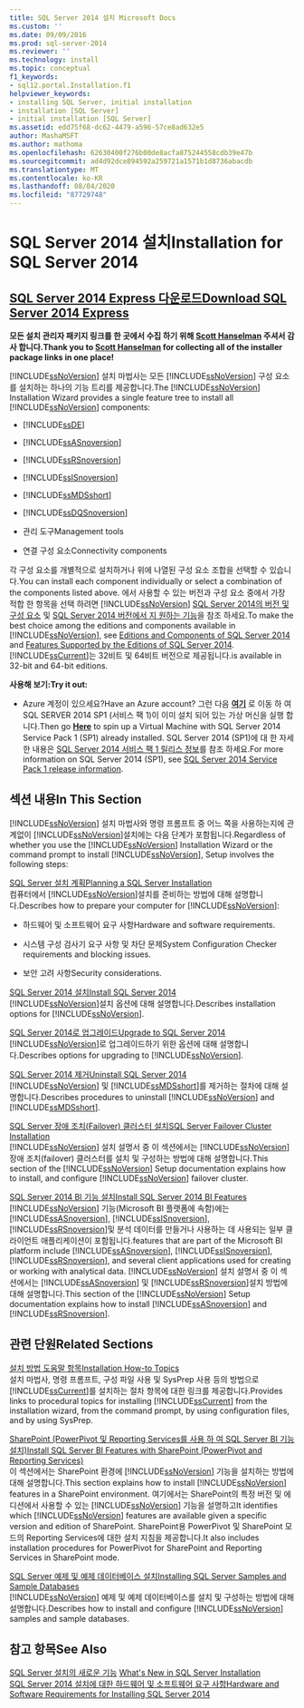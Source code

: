```yaml
---
title: SQL Server 2014 설치 Microsoft Docs
ms.custom: ''
ms.date: 09/09/2016
ms.prod: sql-server-2014
ms.reviewer: ''
ms.technology: install
ms.topic: conceptual
f1_keywords:
- sql12.portal.Installation.f1
helpviewer_keywords:
- installing SQL Server, initial installation
- installation [SQL Server]
- initial installation [SQL Server]
ms.assetid: edd75f68-dc62-4479-a596-57ce8ad632e5
author: MashaMSFT
ms.author: mathoma
ms.openlocfilehash: 62630400f276b00de8acfa875244558cdb39e47b
ms.sourcegitcommit: ad4d92dce894592a259721a1571b1d8736abacdb
ms.translationtype: MT
ms.contentlocale: ko-KR
ms.lasthandoff: 08/04/2020
ms.locfileid: "87729748"
---
```

# <a name="installation-for-sql-server-2014"></a><span data-ttu-id="27126-102">SQL Server 2014 설치</span><span class="sxs-lookup"><span data-stu-id="27126-102">Installation for SQL Server 2014</span></span>
 ## <a name="download-sql-server-2014-express"></a>[<span data-ttu-id="27126-103">SQL Server 2014 Express 다운로드</span><span class="sxs-lookup"><span data-stu-id="27126-103">Download SQL Server 2014 Express</span></span>](http://www.hanselman.com/blog/DownloadSQLServerExpress.aspx)
  <span data-ttu-id="27126-104">**모든 설치 관리자 패키지 링크를 한 곳에서 수집 하기 위해 [Scott Hanselman](http://www.hanselman.com/) 주셔서 감사 합니다.**</span><span class="sxs-lookup"><span data-stu-id="27126-104">**Thank you to [Scott Hanselman](http://www.hanselman.com/) for collecting all of the installer package links in one place!**</span></span>
  
  <span data-ttu-id="27126-105">[!INCLUDE[ssNoVersion](../../includes/ssnoversion-md.md)] 설치 마법사는 모든 [!INCLUDE[ssNoVersion](../../includes/ssnoversion-md.md)] 구성 요소를 설치하는 하나의 기능 트리를 제공합니다.</span><span class="sxs-lookup"><span data-stu-id="27126-105">The [!INCLUDE[ssNoVersion](../../includes/ssnoversion-md.md)] Installation Wizard provides a single feature tree to install all [!INCLUDE[ssNoVersion](../../includes/ssnoversion-md.md)] components:</span></span>  
  
-   [!INCLUDE[ssDE](../../includes/ssde-md.md)]  
  
-   [!INCLUDE[ssASnoversion](../../includes/ssasnoversion-md.md)]  
  
-   [!INCLUDE[ssRSnoversion](../../includes/ssrsnoversion-md.md)]  
  
-   [!INCLUDE[ssISnoversion](../../includes/ssisnoversion-md.md)]  
  
-   [!INCLUDE[ssMDSshort](../../includes/ssmdsshort-md.md)]  
  
-   [!INCLUDE[ssDQSnoversion](../../includes/ssdqsnoversion-md.md)]  
  
-   <span data-ttu-id="27126-106">관리 도구</span><span class="sxs-lookup"><span data-stu-id="27126-106">Management tools</span></span>  
  
-   <span data-ttu-id="27126-107">연결 구성 요소</span><span class="sxs-lookup"><span data-stu-id="27126-107">Connectivity components</span></span>  
  
 <span data-ttu-id="27126-108">각 구성 요소를 개별적으로 설치하거나 위에 나열된 구성 요소 조합을 선택할 수 있습니다.</span><span class="sxs-lookup"><span data-stu-id="27126-108">You can install each component individually or select a combination of the components listed above.</span></span> <span data-ttu-id="27126-109">에서 사용할 수 있는 버전과 구성 요소 중에서 가장 적합 한 항목을 선택 하려면 [!INCLUDE[ssNoVersion](../../includes/ssnoversion-md.md)] [SQL Server 2014의 버전 및 구성 요소](../../sql-server/editions-and-components-of-sql-server-2016.md) 및 [SQL Server 2014 버전에서 지 원하는 기능](../../getting-started/features-supported-by-the-editions-of-sql-server-2014.md)을 참조 하세요.</span><span class="sxs-lookup"><span data-stu-id="27126-109">To make the best choice among the editions and components available in [!INCLUDE[ssNoVersion](../../includes/ssnoversion-md.md)], see [Editions and Components of SQL Server 2014](../../sql-server/editions-and-components-of-sql-server-2016.md) and [Features Supported by the Editions of SQL Server 2014](../../getting-started/features-supported-by-the-editions-of-sql-server-2014.md).</span></span> [!INCLUDE[ssCurrent](../../includes/sscurrent-md.md)]<span data-ttu-id="27126-110">는 32비트 및 64비트 버전으로 제공됩니다.</span><span class="sxs-lookup"><span data-stu-id="27126-110">is available in 32-bit and 64-bit editions.</span></span>
 
 <span data-ttu-id="27126-111">**사용해 보기:**</span><span class="sxs-lookup"><span data-stu-id="27126-111">**Try it out:**</span></span>  
  
-   <span data-ttu-id="27126-112">Azure 계정이 있으세요?</span><span class="sxs-lookup"><span data-stu-id="27126-112">Have an Azure account?</span></span>  <span data-ttu-id="27126-113">그런 다음 **[여기](https://ms.portal.azure.com/?flight=1#create/Microsoft.SQLServer2016RTMEnterpriseWindowsServer2012R2)** 로 이동 하 여 SQL SERVER 2014 SP1 (서비스 팩 1)이 이미 설치 되어 있는 가상 머신을 실행 합니다.</span><span class="sxs-lookup"><span data-stu-id="27126-113">Then go **[Here](https://ms.portal.azure.com/?flight=1#create/Microsoft.SQLServer2016RTMEnterpriseWindowsServer2012R2)** to spin up a Virtual Machine with SQL Server 2014 Service Pack 1 (SP1) already installed.</span></span> <span data-ttu-id="27126-114">SQL Server 2014 (SP1)에 대 한 자세한 내용은 [SQL Server 2014 서비스 팩 1 릴리스 정보](https://support.microsoft.com/kb/3058865)를 참조 하세요.</span><span class="sxs-lookup"><span data-stu-id="27126-114">For more information on SQL Server 2014 (SP1), see [SQL Server 2014 Service Pack 1 release information](https://support.microsoft.com/kb/3058865).</span></span>  
  
## <a name="in-this-section"></a><span data-ttu-id="27126-115">섹션 내용</span><span class="sxs-lookup"><span data-stu-id="27126-115">In This Section</span></span>  
 <span data-ttu-id="27126-116">[!INCLUDE[ssNoVersion](../../includes/ssnoversion-md.md)] 설치 마법사와 명령 프롬프트 중 어느 쪽을 사용하는지에 관계없이 [!INCLUDE[ssNoVersion](../../includes/ssnoversion-md.md)]설치에는 다음 단계가 포함됩니다.</span><span class="sxs-lookup"><span data-stu-id="27126-116">Regardless of whether you use the [!INCLUDE[ssNoVersion](../../includes/ssnoversion-md.md)] Installation Wizard or the command prompt to install [!INCLUDE[ssNoVersion](../../includes/ssnoversion-md.md)], Setup involves the following steps:</span></span>  
  
 [<span data-ttu-id="27126-117">SQL Server 설치 계획</span><span class="sxs-lookup"><span data-stu-id="27126-117">Planning a SQL Server Installation</span></span>](../../sql-server/install/planning-a-sql-server-installation.md)  
 <span data-ttu-id="27126-118">컴퓨터에서 [!INCLUDE[ssNoVersion](../../includes/ssnoversion-md.md)]설치를 준비하는 방법에 대해 설명합니다.</span><span class="sxs-lookup"><span data-stu-id="27126-118">Describes how to prepare your computer for [!INCLUDE[ssNoVersion](../../includes/ssnoversion-md.md)]:</span></span>  
  
-   <span data-ttu-id="27126-119">하드웨어 및 소프트웨어 요구 사항</span><span class="sxs-lookup"><span data-stu-id="27126-119">Hardware and software requirements.</span></span>  
  
-   <span data-ttu-id="27126-120">시스템 구성 검사기 요구 사항 및 차단 문제</span><span class="sxs-lookup"><span data-stu-id="27126-120">System Configuration Checker requirements and blocking issues.</span></span>  
  
-   <span data-ttu-id="27126-121">보안 고려 사항</span><span class="sxs-lookup"><span data-stu-id="27126-121">Security considerations.</span></span>  
  
 [<span data-ttu-id="27126-122">SQL Server 2014 설치</span><span class="sxs-lookup"><span data-stu-id="27126-122">Install SQL Server 2014</span></span>](install-sql-server.md)  
 <span data-ttu-id="27126-123">[!INCLUDE[ssNoVersion](../../includes/ssnoversion-md.md)]설치 옵션에 대해 설명합니다.</span><span class="sxs-lookup"><span data-stu-id="27126-123">Describes installation options for [!INCLUDE[ssNoVersion](../../includes/ssnoversion-md.md)].</span></span>  
  
 [<span data-ttu-id="27126-124">SQL Server 2014로 업그레이드</span><span class="sxs-lookup"><span data-stu-id="27126-124">Upgrade to SQL Server 2014</span></span>](upgrade-sql-server.md)  
 <span data-ttu-id="27126-125">[!INCLUDE[ssNoVersion](../../includes/ssnoversion-md.md)]로 업그레이드하기 위한 옵션에 대해 설명합니다.</span><span class="sxs-lookup"><span data-stu-id="27126-125">Describes options for upgrading to [!INCLUDE[ssNoVersion](../../includes/ssnoversion-md.md)].</span></span>  
  
 [<span data-ttu-id="27126-126">SQL Server 2014 제거</span><span class="sxs-lookup"><span data-stu-id="27126-126">Uninstall SQL Server 2014</span></span>](../../sql-server/install/uninstall-sql-server.md)  
 <span data-ttu-id="27126-127">[!INCLUDE[ssNoVersion](../../includes/ssnoversion-md.md)] 및 [!INCLUDE[ssMDSshort](../../includes/ssmdsshort-md.md)]를 제거하는 절차에 대해 설명합니다.</span><span class="sxs-lookup"><span data-stu-id="27126-127">Describes procedures to uninstall [!INCLUDE[ssNoVersion](../../includes/ssnoversion-md.md)] and [!INCLUDE[ssMDSshort](../../includes/ssmdsshort-md.md)].</span></span>  
  
 [<span data-ttu-id="27126-128">SQL Server 장애 조치(Failover) 클러스터 설치</span><span class="sxs-lookup"><span data-stu-id="27126-128">SQL Server Failover Cluster Installation</span></span>](../../sql-server/failover-clusters/install/sql-server-failover-cluster-installation.md)  
 <span data-ttu-id="27126-129">[!INCLUDE[ssNoVersion](../../includes/ssnoversion-md.md)] 설치 설명서 중 이 섹션에서는 [!INCLUDE[ssNoVersion](../../includes/ssnoversion-md.md)] 장애 조치(failover) 클러스터를 설치 및 구성하는 방법에 대해 설명합니다.</span><span class="sxs-lookup"><span data-stu-id="27126-129">This section of the [!INCLUDE[ssNoVersion](../../includes/ssnoversion-md.md)] Setup documentation explains how to install, and configure [!INCLUDE[ssNoVersion](../../includes/ssnoversion-md.md)] failover cluster.</span></span>  
  
 [<span data-ttu-id="27126-130">SQL Server 2014 BI 기능 설치</span><span class="sxs-lookup"><span data-stu-id="27126-130">Install SQL Server 2014 BI Features</span></span>](../../sql-server/install/install-sql-server-business-intelligence-features.md)  
 [!INCLUDE[ssNoVersion](../../includes/ssnoversion-md.md)] <span data-ttu-id="27126-131">기능(Microsoft BI 플랫폼에 속함)에는 [!INCLUDE[ssASnoversion](../../includes/ssasnoversion-md.md)], [!INCLUDE[ssISnoversion](../../includes/ssisnoversion-md.md)], [!INCLUDE[ssRSnoversion](../../includes/ssrsnoversion-md.md)]및 분석 데이터를 만들거나 사용하는 데 사용되는 일부 클라이언트 애플리케이션이 포함됩니다.</span><span class="sxs-lookup"><span data-stu-id="27126-131">features that are part of the Microsoft BI platform include [!INCLUDE[ssASnoversion](../../includes/ssasnoversion-md.md)], [!INCLUDE[ssISnoversion](../../includes/ssisnoversion-md.md)], [!INCLUDE[ssRSnoversion](../../includes/ssrsnoversion-md.md)], and several client applications used for creating or working with analytical data.</span></span> <span data-ttu-id="27126-132">[!INCLUDE[ssNoVersion](../../includes/ssnoversion-md.md)] 설치 설명서 중 이 섹션에서는 [!INCLUDE[ssASnoversion](../../includes/ssasnoversion-md.md)] 및 [!INCLUDE[ssRSnoversion](../../includes/ssrsnoversion-md.md)]설치 방법에 대해 설명합니다.</span><span class="sxs-lookup"><span data-stu-id="27126-132">This section of the [!INCLUDE[ssNoVersion](../../includes/ssnoversion-md.md)] Setup documentation explains how to install [!INCLUDE[ssASnoversion](../../includes/ssasnoversion-md.md)] and [!INCLUDE[ssRSnoversion](../../includes/ssrsnoversion-md.md)].</span></span>  
  
## <a name="related-sections"></a><span data-ttu-id="27126-133">관련 단원</span><span class="sxs-lookup"><span data-stu-id="27126-133">Related Sections</span></span>  
 [<span data-ttu-id="27126-134">설치 방법 도움말 항목</span><span class="sxs-lookup"><span data-stu-id="27126-134">Installation How-to Topics</span></span>](../../sql-server/install/installation-how-to-topics.md)  
 <span data-ttu-id="27126-135">설치 마법사, 명령 프롬프트, 구성 파일 사용 및 SysPrep 사용 등의 방법으로 [!INCLUDE[ssCurrent](../../includes/sscurrent-md.md)]를 설치하는 절차 항목에 대한 링크를 제공합니다.</span><span class="sxs-lookup"><span data-stu-id="27126-135">Provides links to procedural topics for installing [!INCLUDE[ssCurrent](../../includes/sscurrent-md.md)] from the installation wizard, from the command prompt, by using configuration files, and by using SysPrep.</span></span>  
  
 [<span data-ttu-id="27126-136">SharePoint &#40;PowerPivot 및 Reporting Services를 사용 하 여 SQL Server BI 기능 설치&#41;</span><span class="sxs-lookup"><span data-stu-id="27126-136">Install SQL Server BI Features with SharePoint &#40;PowerPivot and Reporting Services&#41;</span></span>](../../sql-server/install/install-sql-server-bi-features-sharepoint-powerpivot-reporting-services.md)  
 <span data-ttu-id="27126-137">이 섹션에서는 SharePoint 환경에 [!INCLUDE[ssNoVersion](../../includes/ssnoversion-md.md)] 기능을 설치하는 방법에 대해 설명합니다.</span><span class="sxs-lookup"><span data-stu-id="27126-137">This section explains how to install [!INCLUDE[ssNoVersion](../../includes/ssnoversion-md.md)] features in a SharePoint environment.</span></span> <span data-ttu-id="27126-138">여기에서는 SharePoint의 특정 버전 및 에디션에서 사용할 수 있는 [!INCLUDE[ssNoVersion](../../includes/ssnoversion-md.md)] 기능을 설명하고</span><span class="sxs-lookup"><span data-stu-id="27126-138">It identifies which [!INCLUDE[ssNoVersion](../../includes/ssnoversion-md.md)] features are available given a specific version and edition of SharePoint.</span></span> <span data-ttu-id="27126-139">SharePoint용 PowerPivot 및 SharePoint 모드의 Reporting Services에 대한 설치 지침을 제공합니다.</span><span class="sxs-lookup"><span data-stu-id="27126-139">It also includes installation procedures for PowerPivot for SharePoint and Reporting Services in SharePoint mode.</span></span>  
  
 [<span data-ttu-id="27126-140">SQL Server 예제 및 예제 데이터베이스 설치</span><span class="sxs-lookup"><span data-stu-id="27126-140">Installing SQL Server Samples and Sample Databases</span></span>](https://sqlserversamples.codeplex.com/)  
 <span data-ttu-id="27126-141">[!INCLUDE[ssNoVersion](../../includes/ssnoversion-md.md)] 예제 및 예제 데이터베이스를 설치 및 구성하는 방법에 대해 설명합니다.</span><span class="sxs-lookup"><span data-stu-id="27126-141">Describes how to install and configure [!INCLUDE[ssNoVersion](../../includes/ssnoversion-md.md)] samples and sample databases.</span></span>  
  
## <a name="see-also"></a><span data-ttu-id="27126-142">참고 항목</span><span class="sxs-lookup"><span data-stu-id="27126-142">See Also</span></span>  
 <span data-ttu-id="27126-143">[SQL Server 설치의 새로운 기능](../../sql-server/install/what-s-new-in-sql-server-installation.md) </span><span class="sxs-lookup"><span data-stu-id="27126-143">[What's New in SQL Server Installation](../../sql-server/install/what-s-new-in-sql-server-installation.md) </span></span>  
 [<span data-ttu-id="27126-144">SQL Server 2014 설치에 대한 하드웨어 및 소프트웨어 요구 사항</span><span class="sxs-lookup"><span data-stu-id="27126-144">Hardware and Software Requirements for Installing SQL Server 2014</span></span>](../../sql-server/install/hardware-and-software-requirements-for-installing-sql-server.md)  
  
